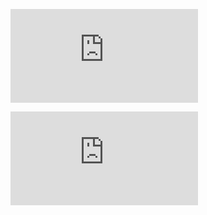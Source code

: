 

![Interior Photosphere](https://cdn.pannellum.org/2.5/pannellum.htm#panorama=https%3A//i.loli.net/2021/10/01/zNKDWFMLTBH5E71.png)

![Exterior photosphere](https://cdn.pannellum.org/2.5/pannellum.htm#panorama=https%3A//i.ibb.co/1XPfHZH/Rhino-Crash-Dump-462312-Rhino-Autosave-2021-10-01-11-02-52.jpg)

